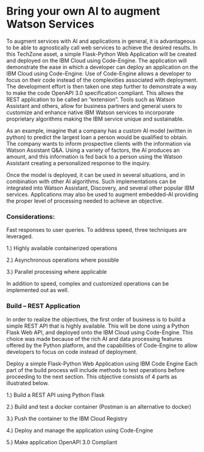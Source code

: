 # Bring your own AI to augment Watson Services

To augment services with AI and applications in general, it is advantageous to be able to agnostically call web services to achieve the desired results. In this TechZone asset, a simple Flask-Python Web Application will be created and deployed on the IBM Cloud using Code-Engine.  The application will demonstrate the ease in which a developer can deploy an application on the IBM Cloud using Code-Engine. Use of Code-Engine allows a developer to focus on their code instead of the complexities associated with deployment.  The development effort is then taken one step further to demonstrate a way to make the code OpenAPI 3.0 specification compliant.  This allows the REST application to be called an “extension”.  Tools such as Watson Assistant and others, allow for business partners and general users to customize and enhance native IBM Watson services to incorporate proprietary algorithms making the IBM service unique and sustainable. 

As an example, imagine that a company has a custom AI model (written in python) to predict the largest loan a person would be qualified to obtain. The company wants to inform prospective clients with the information via Watson Assistant Q&A. Using a variety of factors, the AI produces an amount, and this information is fed back to a person using the Watson Assistant creating a personalized response to the inquiry.

Once the model is deployed, it can be used in several situations, and in combination with other AI algorithms. Such implementations can be integrated into Watson Assistant, Discovery, and several other popular IBM services. Applications may also be used to augment embedded-AI providing the proper level of processing needed to achieve an objective.

### Considerations:
Fast responses to user queries. To address speed, three techniques are leveraged.

1.) Highly available containerized operations

2.) Asynchronous operations where possible

3.) Parallel processing where applicable

In addition to speed, complex and customized operations can be implemented out as well.

### Build – REST Application
In order to realize the objectives, the first order of business is to build a simple REST API that is highly available. This will be done using a Python Flask Web API, and deployed onto the IBM Cloud using Code-Engine. This choice was made because of the rich AI and data processing features offered by the Python platform, and the capabilities of Code-Engine to allow developers to focus on code instead of deployment.

Deploy a simple Flask-Python Web Application using IBM Code Engine
Each part of the build process will include methods to test operations before proceeding to the next section.
This objective consists of 4 parts as illustrated below.

1.) Build a REST API using Python Flask

2.) Build and test a docker container (Postman is an alternative to docker)

3.) Push the container to the IBM Cloud Registry

4.) Deploy and manage the application using Code-Engine

5.) Make application OpenAPI 3.0 Compliant


